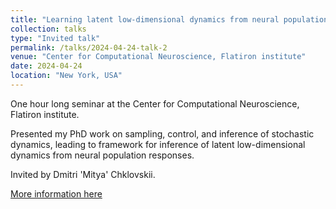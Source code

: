 ```yaml
---
title: "Learning latent low-dimensional dynamics from neural population responses: a stochastic control approach"
collection: talks
type: "Invited talk"
permalink: /talks/2024-04-24-talk-2
venue: "Center for Computational Neuroscience, Flatiron institute"
date: 2024-04-24
location: "New York, USA"
---
```

One hour long seminar at the Center for Computational Neuroscience, Flatiron institute.

Presented my PhD work on sampling, control, and inference of stochastic dynamics, leading to framework for inference of latent low-dimensional dynamics from neural population responses.


Invited by Dmitri 'Mitya' Chklovskii.

[More information here](https://indico.flatironinstitute.org/event/3961/)

